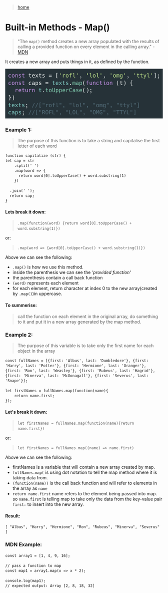 > [home](../../home.md)

# Built-in Methods - Map()


> "The `map()` method creates a new array populated with the results of calling a provided function on every element in the calling array." - [MDN](https://developer.mozilla.org/en-US/docs/Web/JavaScript/Reference/Global_Objects/Array/map)

It creates a new array and puts things in it, as defined by the function. 

![](../../attachments/map-ex.png)

### Example 1:
> The purpose of this function is to take a string and capitalise the first letter of each word

    function capitalize (str) {
    let cap = str
        .split(' ')
        .map(word => { 
          return word[0].toUpperCase() + word.substring(1)
        })

      .join(' ');
      return cap;
    }

#### Lets break it down:
> `.map(function(word) {return word[0].toUpperCase() + word.substring(1)})` 

or:

> `.map(word => {word[0].toUpperCase() + word.substring(1)})`
   
Above we can see the following:
- `.map()` is how we use this method.
-  inside the parenthesis we can see the *'provided function'* 
-  the parenthesis contain a call back function
-  `(word)` represents each element 
-  for each element, return character at index 0 to the new array(created by `.map()`)in uppercase.
#### To summerise:
> call the function on each element in the original array, do something to it and put it in a new array generated by the map method.

### Example 2:
> The purpose of this variable is to take only the first name for each object in the array

    const fullNames = [{first: 'Albus', last: 'Dumbledore'}, {first: 'Harry', last: 'Potter'}, {first: 'Hermione', last: 'Granger'}, {first: 'Ron', last: 'Weasley'}, {first: 'Rubeus', last: 'Hagrid'}, {first: 'Minerva', last: 'McGonagall'}, {first: 'Severus', last: 'Snape'}];

    let firstNames = fullNames.map(function(name){
        return name.first;
    });

#### Let's break it down:
>`let firstNames = fullNames.map(function(name){return name.first})` 

or:

>`let firstNames = fullNames.map((name) => name.first)`

Above we can see the following:
- firstNames is a variable that will contain a new array created by map.
-  `fullNames.map(` is using dot notation to tell the map method where it is taking data from.
-  `(function(name))` is the call back function and will refer to elements in the array as `name`
-  `return name.first` name refers to the element being passed into map. so `name.first` is telling map to take only the data from the key-value pair `first:` to insert into the new array.

#### Result:
    [ "Albus", "Harry", "Hermione", "Ron", "Rubeus", "Minerva", "Severus" ] 

### MDN Example:

    const array1 = [1, 4, 9, 16];

    // pass a function to map
    const map1 = array1.map(x => x * 2);

    console.log(map1);
    // expected output: Array [2, 8, 18, 32]
